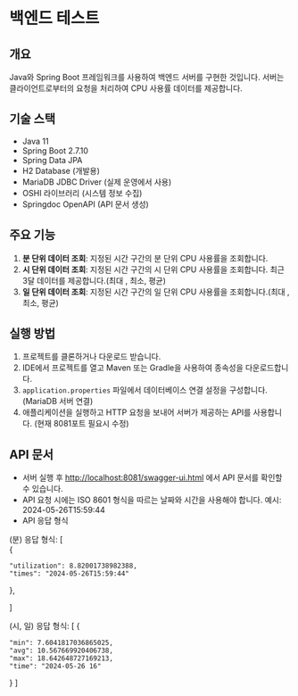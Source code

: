 # 백엔드 테스트 

## 개요
Java와 Spring Boot 프레임워크를 사용하여 백엔드 서버를 구현한 것입니다. 서버는 클라이언트로부터의 요청을 처리하여 CPU 사용률 데이터를 제공합니다.

## 기술 스택
- Java 11
- Spring Boot 2.7.10
- Spring Data JPA
- H2 Database (개발용)
- MariaDB JDBC Driver (실제 운영에서 사용)
- OSHI 라이브러리 (시스템 정보 수집)
- Springdoc OpenAPI (API 문서 생성)

## 주요 기능
1. **분 단위 데이터 조회**: 지정된 시간 구간의 분 단위 CPU 사용률을 조회합니다.
2. **시 단위 데이터 조회**: 지정된 시간 구간의 시 단위 CPU 사용률을 조회합니다. 최근 3달 데이터를 제공합니다.(최대 , 최소, 평균)
3. **일 단위 데이터 조회**: 지정된 시간 구간의 일 단위 CPU 사용률을 조회합니다.(최대 , 최소, 평균)

## 실행 방법
1. 프로젝트를 클론하거나 다운로드 받습니다.
2. IDE에서 프로젝트를 열고 Maven 또는 Gradle을 사용하여 종속성을 다운로드합니다.
3. `application.properties` 파일에서 데이터베이스 연결 설정을 구성합니다. (MariaDB 서버 연결)
4. 애플리케이션을 실행하고 HTTP 요청을 보내어 서버가 제공하는 API를 사용합니다. (현재 8081포트 필요시 수정)

## API 문서
- 서버 실행 후 [http://localhost:8081/swagger-ui.html](http://localhost:8081/swagger-ui.html) 에서 API 문서를 확인할 수 있습니다.
- API 요청 시에는 ISO 8601 형식을 따르는 날짜와 시간을 사용해야 합니다.
  예시: 2024-05-26T15:59:44
- API 응답 형식
 
(분)
응답 형식: [  
  {
  
    "utilization": 8.82001738982388,
    "times": "2024-05-26T15:59:44"
  },

]

(시, 일)
응답 형식: [
  {
  
    "min": 7.6041817036865025,
    "avg": 10.567669920406738,
    "max": 18.642648727169213,
    "time": "2024-05-26 16"
  }
]
